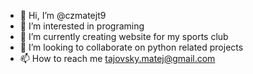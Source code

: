 - 👋 Hi, I’m @czmatejt9
- 👀 I’m interested in programing
- 🌱 I’m currently creating website for my sports club
- 💞️ I’m looking to collaborate on python related projects
- 📫 How to reach me tajovsky.matej@gmail.com

<!---
czmatejt9/czmatejt9 is a ✨ special ✨ repository because its `README.md` (this file) appears on your GitHub profile.
You can click the Preview link to take a look at your changes.
--->
